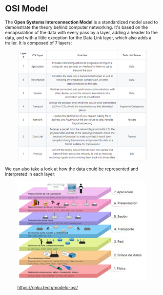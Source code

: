 # OSI Model

The **Open Systems Interconnection Model** is a standardized model used to demonstrate the theory behind computer networking. It's based on the encapsulation of the data with every pass by a layer, adding a header to the data, and with a little exception for the Data Link layer, which also adds a trailer. It is composed of 7 layers:

<figure><img src="../../.gitbook/assets/image (282) (1).png" alt=""><figcaption></figcaption></figure>

We can also take a look at how the data could be represented and interpreted in each layer:

<figure><img src="../../.gitbook/assets/image (920).png" alt="" width="563"><figcaption><p><a href="https://rinku.tech/modelo-osi/">https://rinku.tech/modelo-osi/</a></p></figcaption></figure>
